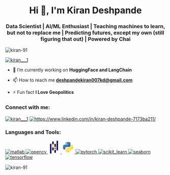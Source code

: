 <h1 align="center">Hi 👋, I'm Kiran Deshpande</h1>
<h3 align="center">Data Scientist | AI/ML Enthusiast | Teaching machines to learn, but not to replace me | Predicting futures, except my own (still figuring that out) | Powered by Chai</h3>

<p align="left"> <img src="https://komarev.com/ghpvc/?username=kiran-91&label=Profile%20views&color=0e75b6&style=flat" alt="kiran-91" /> </p>

<p align="left"> <a href="https://twitter.com/kiran___1" target="blank"><img src="https://img.shields.io/twitter/follow/kiran___1?logo=twitter&style=for-the-badge" alt="kiran___1" /></a> </p>

- 🔭 I’m currently working on **HuggingFace and LangChain**

- 📫 How to reach me **deshpandekiran007kd@gmail.com**

- ⚡ Fun fact **I Love Geopolitics**

<h3 align="left">Connect with me:</h3>
<p align="left">
<a href="https://twitter.com/kiran___1" target="blank"><img align="center" src="https://raw.githubusercontent.com/rahuldkjain/github-profile-readme-generator/master/src/images/icons/Social/twitter.svg" alt="kiran___1" height="30" width="40" /></a>
<a href="https://linkedin.com/in/https://www.linkedin.com/in/kiran-deshpande-7173ba211/" target="blank"><img align="center" src="https://raw.githubusercontent.com/rahuldkjain/github-profile-readme-generator/master/src/images/icons/Social/linked-in-alt.svg" alt="https://www.linkedin.com/in/kiran-deshpande-7173ba211/" height="30" width="40" /></a>
</p>

<h3 align="left">Languages and Tools:</h3>
<p align="left"> <a href="https://www.mathworks.com/" target="_blank" rel="noreferrer"> <img src="https://upload.wikimedia.org/wikipedia/commons/2/21/Matlab_Logo.png" alt="matlab" width="40" height="40"/> </a> <a href="https://opencv.org/" target="_blank" rel="noreferrer"> <img src="https://www.vectorlogo.zone/logos/opencv/opencv-icon.svg" alt="opencv" width="40" height="40"/> </a> <a href="https://pandas.pydata.org/" target="_blank" rel="noreferrer"> <img src="https://raw.githubusercontent.com/devicons/devicon/2ae2a900d2f041da66e950e4d48052658d850630/icons/pandas/pandas-original.svg" alt="pandas" width="40" height="40"/> </a> <a href="https://www.python.org" target="_blank" rel="noreferrer"> <img src="https://raw.githubusercontent.com/devicons/devicon/master/icons/python/python-original.svg" alt="python" width="40" height="40"/> </a> <a href="https://pytorch.org/" target="_blank" rel="noreferrer"> <img src="https://www.vectorlogo.zone/logos/pytorch/pytorch-icon.svg" alt="pytorch" width="40" height="40"/> </a> <a href="https://scikit-learn.org/" target="_blank" rel="noreferrer"> <img src="https://upload.wikimedia.org/wikipedia/commons/0/05/Scikit_learn_logo_small.svg" alt="scikit_learn" width="40" height="40"/> </a> <a href="https://seaborn.pydata.org/" target="_blank" rel="noreferrer"> <img src="https://seaborn.pydata.org/_images/logo-mark-lightbg.svg" alt="seaborn" width="40" height="40"/> </a> <a href="https://www.tensorflow.org" target="_blank" rel="noreferrer"> <img src="https://www.vectorlogo.zone/logos/tensorflow/tensorflow-icon.svg" alt="tensorflow" width="40" height="40"/> </a> </p>

<p><img align="center" src="https://github-readme-stats.vercel.app/api/top-langs?username=kiran-91&show_icons=true&locale=en&layout=compact" alt="kiran-91" /></p>
